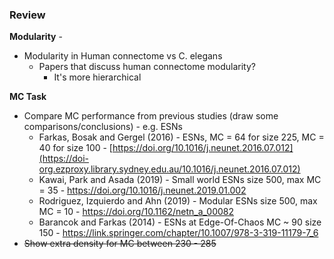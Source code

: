 ### Review

**Modularity** - 

- Modularity in Human connectome vs C. elegans
  - Papers that discuss human connectome modularity?
    - It's more hierarchical

**MC Task**

- Compare MC performance from previous studies (draw some comparisons/conclusions) - e.g. ESNs
  - Farkas, Bosak and Gergel (2016) - ESNs, MC = 64 for size 225, MC = 40 for size 100 - [https://doi.org/10.1016/j.neunet.2016.07.012](https://doi-org.ezproxy.library.sydney.edu.au/10.1016/j.neunet.2016.07.012)
  - Kawai, Park and Asada (2019) - Small world ESNs size 500, max MC = 35 - https://doi.org/10.1016/j.neunet.2019.01.002
  - Rodriguez, Izquierdo and Ahn (2019) - Modular ESNs size 500, max MC = 10 - https://doi.org/10.1162/netn_a_00082
  - Barancok and Farkas (2014) - ESNs at Edge-Of-Chaos MC ~ 90 size 150 - https://link.springer.com/chapter/10.1007/978-3-319-11179-7_6
- ~~Show extra density for MC between 230 - 285~~

